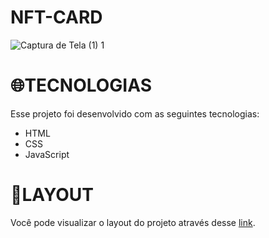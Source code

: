 # NFT-CARD
![Captura de Tela (1) 1](https://user-images.githubusercontent.com/86008369/186981145-bb15c47e-4d7d-4be7-a274-b20a80fc87b3.png)

🌐TECNOLOGIAS
=================
Esse projeto foi desenvolvido com as seguintes tecnologias:
<!--ts-->
   * HTML
   * CSS
   * JavaScript
<!--te-->

📌LAYOUT
=================
Você pode visualizar o layout do projeto através desse
<a href = "[mailto:contato@seu-usuário-aqui](https://www.frontendmentor.io/challenges/nft-preview-card-component-SbdUL_w0U)">link</a>.
